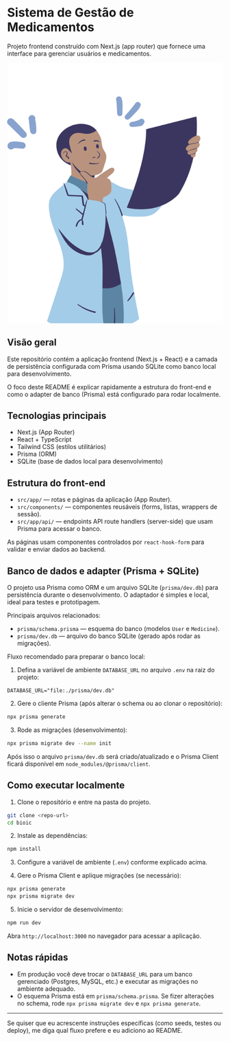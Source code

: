# Sistema de Gestão de Medicamentos

Projeto frontend construído com Next.js (app router) que fornece uma interface para gerenciar usuários e medicamentos.

![Exemplo de tela](public/medico.png)

## Visão geral

Este repositório contém a aplicação frontend (Next.js + React) e a camada de persistência configurada com Prisma usando SQLite como banco local para desenvolvimento.

O foco deste README é explicar rapidamente a estrutura do front-end e como o adapter de banco (Prisma) está configurado para rodar localmente.

## Tecnologias principais

- Next.js (App Router)
- React + TypeScript
- Tailwind CSS (estilos utilitários)
- Prisma (ORM)
- SQLite (base de dados local para desenvolvimento)

## Estrutura do front-end

- `src/app/` — rotas e páginas da aplicação (App Router).
- `src/components/` — componentes reusáveis (forms, listas, wrappers de sessão).
- `src/app/api/` — endpoints API route handlers (server-side) que usam Prisma para acessar o banco.

As páginas usam componentes controlados por `react-hook-form` para validar e enviar dados ao backend.

## Banco de dados e adapter (Prisma + SQLite)

O projeto usa Prisma como ORM e um arquivo SQLite (`prisma/dev.db`) para persistência durante o desenvolvimento. O adaptador é simples e local, ideal para testes e prototipagem.

Principais arquivos relacionados:
- `prisma/schema.prisma` — esquema do banco (modelos `User` e `Medicine`).
- `prisma/dev.db` — arquivo do banco SQLite (gerado após rodar as migrações).

Fluxo recomendado para preparar o banco local:

1. Defina a variável de ambiente `DATABASE_URL` no arquivo `.env` na raiz do projeto:

```text
DATABASE_URL="file:./prisma/dev.db"
```

2. Gere o cliente Prisma (após alterar o schema ou ao clonar o repositório):

```bash
npx prisma generate
```

3. Rode as migrações (desenvolvimento):

```bash
npx prisma migrate dev --name init
```

Após isso o arquivo `prisma/dev.db` será criado/atualizado e o Prisma Client ficará disponível em `node_modules/@prisma/client`.

## Como executar localmente

1. Clone o repositório e entre na pasta do projeto.

```bash
git clone <repo-url>
cd bioic
```

2. Instale as dependências:

```bash
npm install
```

3. Configure a variável de ambiente (`.env`) conforme explicado acima.

4. Gere o Prisma Client e aplique migrações (se necessário):

```bash
npx prisma generate
npx prisma migrate dev
```

5. Inicie o servidor de desenvolvimento:

```bash
npm run dev
```

Abra `http://localhost:3000` no navegador para acessar a aplicação.

## Notas rápidas

- Em produção você deve trocar o `DATABASE_URL` para um banco gerenciado (Postgres, MySQL, etc.) e executar as migrações no ambiente adequado.
- O esquema Prisma está em `prisma/schema.prisma`. Se fizer alterações no schema, rode `npx prisma migrate dev` e `npx prisma generate`.

---

Se quiser que eu acrescente instruções específicas (como seeds, testes ou deploy), me diga qual fluxo prefere e eu adiciono ao README.
